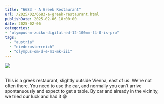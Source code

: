 ```yaml
---
title: "6683 - A Greek Restaurant"
url: /2025/02/6683-a-greek-restaurant.html
publishDate: 2025-02-06 18:00:00
date: 2025-02-06
categories:
- "olympus-m-zuiko-digital-ed-12-100mm-f4-0-is-pro"
tags:
  - "austria"
  - "niederosterreich"
  - "olympus-om-d-e-m1-mk-iii"
---
```

<div class="container">
<div class="center"><a target="_blank" href="https://d25zfm9zpd7gm5.cloudfront.net/1200x1200/2020/20200913_164323_lr.jpg"><img class="webfeedsFeaturedVisual" src="https://d25zfm9zpd7gm5.cloudfront.net/0600x0600/2020/20200913_164323_lr.jpg" /></a></div>
</div>
<br />

This is a greek restaurant, slightly outside Vienna, east of
us. We're not often there. You need to use the car, and
normally you can't arrive spontanuously and expect to get a
table. By car and already in the vicinity, we tried our luck
and had it :grin:
